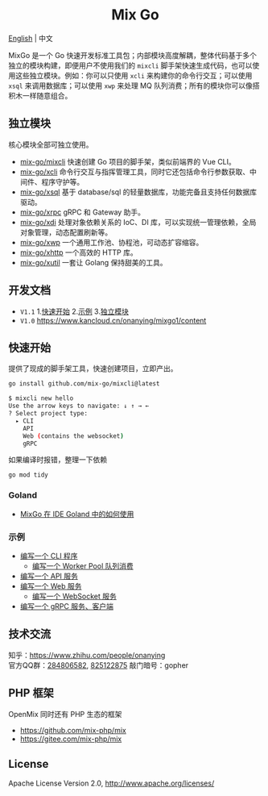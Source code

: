 <h1 align="center">Mix Go</h1>

[English](README.md) | 中文

MixGo 是一个 Go 快速开发标准工具包；内部模块高度解耦，整体代码基于多个独立的模块构建，即便用户不使用我们的 `mixcli` 脚手架快速生成代码，也可以使用这些独立模块。例如：你可以只使用 `xcli` 来构建你的命令行交互；可以使用 `xsql` 来调用数据库；可以使用 `xwp` 来处理 MQ 队列消费；所有的模块你可以像搭积木一样随意组合。

## 独立模块

核心模块全部可独立使用。

- [mix-go/mixcli](src/mixcli) 快速创建 Go 项目的脚手架，类似前端界的 Vue CLI。
- [mix-go/xcli](src/xcli) 命令行交互与指挥管理工具，同时它还包括命令行参数获取、中间件、程序守护等。
- [mix-go/xsql](src/xsql) 基于 database/sql 的轻量数据库，功能完备且支持任何数据库驱动。
- [mix-go/xrpc](src/xrpc) gRPC 和 Gateway 助手。
- [mix-go/xdi](src/xdi) 处理对象依赖关系的 IoC、DI 库，可以实现统一管理依赖，全局对象管理，动态配置刷新等。
- [mix-go/xwp](src/xwp) 一个通用工作池、协程池，可动态扩容缩容。
- [mix-go/xhttp](src/xhttp) 一个高效的 HTTP 库。
- [mix-go/xutil](src/xutil) 一套让 Golang 保持甜美的工具。

## 开发文档

- `V1.1` 1.[快速开始](#快速开始) 2.[示例](#示例) 3.[独立模块](#独立模块)
- `V1.0` https://www.kancloud.cn/onanying/mixgo1/content

## 快速开始

提供了现成的脚手架工具，快速创建项目，立即产出。

```bash
go install github.com/mix-go/mixcli@latest
```

```bash
$ mixcli new hello
Use the arrow keys to navigate: ↓ ↑ → ← 
? Select project type:
  ▸ CLI
    API
    Web (contains the websocket)
    gRPC
```

如果编译时报错，整理一下依赖

~~~
go mod tidy
~~~

### Goland

- [MixGo 在 IDE Goland 中的如何使用](https://zhuanlan.zhihu.com/p/391857663)

### 示例

- [编写一个 CLI 程序](examples/cli-skeleton#readme)
    - [编写一个 Worker Pool 队列消费](examples/cli-skeleton#%E7%BC%96%E5%86%99%E4%B8%80%E4%B8%AA-worker-pool-%E9%98%9F%E5%88%97%E6%B6%88%E8%B4%B9)
- [编写一个 API 服务](examples/api-skeleton#readme)
- [编写一个 Web 服务](examples/web-skeleton#readme)
    - [编写一个 WebSocket 服务](examples/web-skeleton#%E7%BC%96%E5%86%99%E4%B8%80%E4%B8%AA-WebSocket-%E6%9C%8D%E5%8A%A1)
- [编写一个 gRPC 服务、客户端](examples/grpc-skeleton#readme)

## 技术交流

知乎：https://www.zhihu.com/people/onanying    
官方QQ群：[284806582](https://shang.qq.com/wpa/qunwpa?idkey=b3a8618d3977cda4fed2363a666b081a31d89e3d31ab164497f53b72cf49968a), [825122875](http://shang.qq.com/wpa/qunwpa?idkey=d2908b0c7095fc7ec63a2391fa4b39a8c5cb16952f6cfc3f2ce4c9726edeaf20) 敲门暗号：gopher

## PHP 框架

OpenMix 同时还有 PHP 生态的框架

- https://github.com/mix-php/mix
- https://gitee.com/mix-php/mix

## License

Apache License Version 2.0, http://www.apache.org/licenses/
